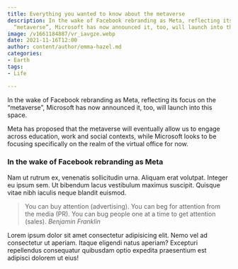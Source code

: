```yaml
---
title: Everything you wanted to know about the metaverse
description: In the wake of Facebook rebranding as Meta, reflecting its focus on the
  “metaverse”, Microsoft has now announced it, too, will launch into this space.
image: /v1661184887/vr_iavgze.webp
date: 2021-11-16T12:00
author: content/author/emma-hazel.md
categories:
- Earth
tags:
- Life

---
```

In the wake of Facebook rebranding as Meta, reflecting its focus on the “metaverse”, Microsoft has now announced it, too, will launch into this space.

Meta has proposed that the metaverse will eventually allow us to engage across education, work and social contexts, while Microsoft looks to be focusing specifically on the realm of the virtual office for now.

### In the wake of Facebook rebranding as Meta
Nam ut rutrum ex, venenatis sollicitudin urna. Aliquam erat volutpat. Integer eu ipsum sem. Ut bibendum lacus vestibulum maximus suscipit. Quisque vitae nibh iaculis neque blandit euismod.

> You can buy attention (advertising). You can beg for attention from the media (PR). You can bug people one at a time to get attention (sales).
<cite>Benjamin Franklin</cite>

Lorem ipsum dolor sit amet consectetur adipisicing elit. Nemo vel ad consectetur ut aperiam. Itaque eligendi natus aperiam? Excepturi repellendus consequatur quibusdam optio expedita praesentium est adipisci dolorem ut eius!